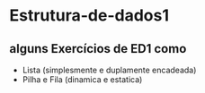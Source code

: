 # Estrutura-de-dados1
## alguns Exercícios de ED1 como
* Lista (simplesmente e duplamente encadeada)
* Pilha e Fila (dinamica e estatica)

